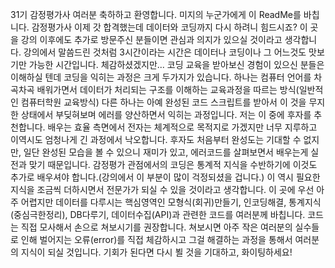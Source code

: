 31기 감정평가사 여러분 축하하고 환영합니다. 미지의 누군가에게 이 ReadMe를 바칩니다. 감정평가사 이제 갓 합격했는데 데이터와 코딩까지 다시 하려니 힘드시죠? 이 곳을 강의 이후에도 추가로 방문주신 분들이면 관심과 의지가 있으실 것이라고 생각합니다. 강의에서 말씀드린 것처럼 3시간이라는 시간은 데이터나 코딩이나 그 어느것도 맛보기만 가능한 시간입니다. 체감하셨겠지만... 코딩 교육을 받아보신 경험이 있으신 분들은 이해하실 텐데 코딩을 익히는 과정은 크게 두가지가 있습니다. 하나는 컴퓨터 언어를 차곡차곡 배워가면서 데이터가 처리되는 구조를 이해하는 교육과정을 따르는 방식(일반적인 컴퓨터학원 교육방식) 다른 하나는 아예 완성된 코드 스크립트를 받아서 이 것을 무지한 상태에서 부딪혀보며 에러를 양산하면서 익히는 과정입니다. 저는 이 중에 후자를 추천합니다. 배우는 효율 측면에서 전자는 체계적으로 목적지로 가겠지만 너무 지루하고 이역시도 엄청나게 긴 과정에서 낙오합니다. 후자도 처음부터 완성도는 기대할 수 없지만, 일단 완성된 모습을 볼 수 있으니 재미가 있고, 에러코드를 살펴보면서 배우는게 실전과 맞기 때문입니다. 감정평가 관점에서의 코딩은 통계적 지식을 수반하기에 이것도 추가로 배우셔야 합니다.(강의에서 이 부분이 많이 걱정되셨을 겁니다.) 이 역시 필요한 지식을 조금씩 더하시면서 전문가가 되실 수 있을 것이라고 생각합니다. 이 곳에 우선 아주 어렵지만 데이터를 다루시는 핵심영역인 모형식(회귀)만들기, 인코딩해결, 통계지식(중심극한정리), DB다루기, 데이터수집(API)과 관련한 코드를 여러분께 바칩니다. 코드는 직접 모사해서 손으로 쳐보시기를 권장합니다. 쳐보시면 아주 작은 여러분의 실수들로 인해 벌어지는 오류(error)를 직접 체감하시고 그걸 해결하는 과정을 통해서 여러분의 지식이 되실 것입니다. 기회가 된다면 다시 뵐 것을 기대하고, 화이팅하세요!
